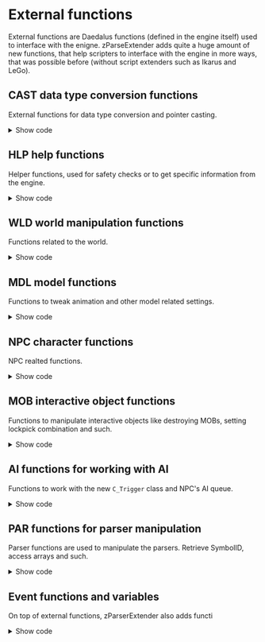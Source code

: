 # External functions
External functions are Daedalus functions (defined in the engine itself) used to interface with the enigne. zParseExtender adds quite a huge amount of new functions, that help scripters to interface with the engine in more ways, that was possible before (without script extenders such as Ikarus and LeGo).

## CAST data type conversion functions
External functions for data type conversion and pointer casting.
<details>
  <summary>Show code</summary>

```c++
func instance Cast_PointerToInstance( var int address )

func int Cast_InstanceToPointer( var instance object )

func C_NPC Cast_PointerToNpc( var int address )

func C_ITEM Cast_PointerToItem( var int address )

func int Cast_InstanceIsNpc( var instance object )

func int Cast_InstanceIsItem( var instance object )

func int Cast_InstanceIsMob( var instance object )

func int Cast_GetInstanceIndex( var instance object )
```

</details>

## HLP help functions
Helper functions, used for safety checks or to get specific information from the engine.
<details>
  <summary>Show code</summary>

```c++
func int Hlp_HasFocusVob( var C_NPC npc )

func instance Hlp_GetFocusVob( var C_NPC npc )

func string Hlp_GetFocusVobName( var C_NPC npc )

func int Hlp_GetStringLength( var string str )

func int IsNAN( var float value )

func int Hlp_KeyToggled( var int key )

func int Hlp_KeyPressed( var int key )

func int Hlp_LogicalKeyToggled( var int key )

func int Hlp_GameOnPause()

func void Hlp_MessageBox( var string message )

func void Hlp_PrintConsole(var string message)

func int Hlp_ReadOptionInt(var string optName, var string section, var string entry, var int default)

func float Hlp_ReadOptionFloat(var string optName, var string section, var string entry, var float default)

func string Hlp_ReadOptionString(var string optName, var string section, var string entry, var string default)

func int Hlp_OptionIsExists(var string optName, var string section, var string entry)

func void Hlp_WriteOptionInt(var string optName, var string section, var string entry, var int value)

func void Hlp_WriteOptionFloat(var string optName, var string section, var string entry, var float value)

func void Hlp_WriteOptionString(var string optName, var string section, var string entry, var string value)
```

</details>

## WLD world manipulation functions
Functions related to the world. 

<details>
  <summary>Show code</summary>

```c++
func void Wld_ChangeLevel( var string world , var string waypoint )

func instance Wld_FindVob( var string vobname )

func void Wld_PlayEffectVob(
                             var string effect ,
                             var instance pvob ,
                             var int level ,
                             var int damage ,
                             var int damage_type ,
                             var int damage_speed )

func void Wld_PlayEffectAt(
                             var string effect ,
                             var instance coord ,
                             var int level ,
                             var int damage ,
                             var int damage_type ,
                             var int damage_speed )

func void Wld_ToggleRain( var float weight , var flaot time )

func void Wld_SetWeatherType( var int type )

func int Wld_GetWeatherType()
```

</details>

## MDL model functions
Functions to tweak animation and other model related settings.

<details>
  <summary>Show code</summary>

```c++
func int Mdl_GetAnimationIndex( var C_NPC npc , var string ani_name )

func string Mdl_GetAnimationName( var C_NPC npc , var int ani_index )

func int Mdl_AnimationIsExists( var C_NPC npc , var int ani_index )

func int Mdl_AnimationIsActive( var C_NPC npc , var int ani_index )

func float Mdl_SetAllAnimationsFPS( var C_NPC npc , var float fps )

func float Mdl_ResetAllAnimationsFPS( var C_NPC npc )

func float Mdl_SetAnimationFPS( var C_NPC npc , var int idx , var float fps )

func float Mdl_ResetAnimationFPS( var C_NPC npc , var int ani_index )

func void Mdl_SetVisible( var C_NPC npc , var int isVisible )
```

</details>

## NPC character functions
NPC realted functions.

<details>
  <summary>Show code</summary>

```c++
func void Npc_SetAsHero( var C_NPC npc )

func void Npc_OpenInventory( var C_NPC npc )

func void Npc_OpenInventorySteal( var C_NPC npc )

func void Npc_OpenInventoryTrade( var C_NPC npc )
```

</details>

## MOB interactive object functions
Functions to manipulate interactive objects like destroying MOBs, setting lockpick combination and such.

<details>
  <summary>Show code</summary>

```c++
func void Mob_Destroy( var instance object )

func void Mob_RemoveItem( var instance object , var int item )

func void Mob_RemoveItems( var instance object , var int item , var int cnt )

func void Mob_InsertItem( var instance object , var int item )

func void Mob_InsertItems( var instance object , var int item , var int cnt )

func string Mob_GetLockCombination( var instance object )

func void Mob_SetLockCombination( var instance object , var string comb )

func int Mob_IsLocked( var instance object )

func void Mob_SetLocked( var instance object , var int locked )

func instance Mob_GetKeyInstance( var instance object )

func void Mob_SetKeyInstance( var instance object , var int key )
```

</details>

## AI functions for working with AI
Functions to work with the new `C_Trigger` class and NPC's AI queue.

<details>
  <summary>Show code</summary>

```c++
func void AI_CallScript(var string funcName, var C_Npc slf, var C_Npc oth)

func C_Trigger AI_StartTriggerScript(var string funcName, var int delay)

func C_Trigger AI_StartTriggerScriptEx(var string funcName, var int delay, var C_Npc slf, var C_Npc oth, var C_Npc vct)

const int selfID   = 0;
const int otherID  = 1;
const int victimID = 2;

func int Hlp_IsNULL(var instance pointer);

func C_Trigger AI_GetTriggerByID(var int ID);

func int AI_GetTriggersNum();

func C_Trigger AI_GetTriggerNPC(var int npcID);

func func AI_GetTriggerFunc(var C_Trigger trigger);

func string AI_GetTriggerFuncName(var C_Trigger trigger);

AI_GetNextTriggerByFunc(var C_Trigger startTrigger, var func function);

AI_GetNextTriggerByFuncName(var C_Trigger startTrigger, var string functionName);

AI_GetNextTriggerBySelf(var C_Trigger startTrigger, var C_Npc self);

AI_GetNextTriggerByOther(var C_Trigger startTrigger, var C_Npc other);

AI_GetNextTriggerByVictim(var C_Trigger startTrigger, var C_Npc victim);

AI_GetNextTriggerByNPCs(var C_Trigger startTrigger, var C_Npc self, var C_Npc other, var C_Npc victim);
```

</details>

## PAR functions for parser manipulation
Parser functions are used to manipulate the parsers. Retrieve SymbolID, access arrays and such.

<details>
  <summary>Show code</summary>

```c++
func int Par_GetParserID(var string parName);

func int Par_GetSymbolID(var int parId, var string symName);

func int Par_GetSymbolLength(var int parId, var int symId);

func int Par_GetSymbolValueInt(var int parId, var int symId);

func float Par_GetSymbolValueFloat(var int parId, var int symId);

func string Par_GetSymbolValueString(var int parId, var int symId);

func instance Par_GetSymbolValueInstance(var int parId, var int symId);

func int Par_GetSymbolValueIntArray(var int parId, var int symId, var int arrayId);

func float Par_GetSymbolValueFloatArray(var int parId, var int symId, var int arrayId);

func string Par_GetSymbolValueStringArray(var int parId, var int symId, var int arrayId);

func void Par_SetSymbolValueInt(var int value, var int parId, var int symId, var int arrayId);

func void Par_SetSymbolValueFloat(var float value, var int parId, var int symId, var int arrayId);

func void Par_SetSymbolValueString(var string value, var int parId, var int symId, var int arrayId);

func void Par_SetSymbolValueInstance(var instance value, var int parId, var int symId, var int arrayId);

func void Par_SetSymbolValueIntArray(var int value, var int parId, var int symId, var int arrayId);

func void Par_SetSymbolValueFloatArray(var float value, var int parId, var int symId, var int arrayId);

func void Par_SetSymbolValueStringArray(var string value, var int parId, var int symId, var int arrayId);
```

</details>

## Event functions and variables
On top of external functions, zParserExtender also adds functi

<details>
  <summary>Show code</summary>

```c++
func event GameLoop()

func event GameInit()

const instance null

const float nan
```

</details>

